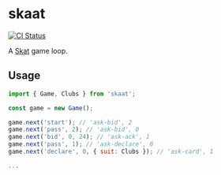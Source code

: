 # skaat

[![CI Status](https://img.shields.io/github/workflow/status/nikku/skaat/CI)](https://github.com/nikku/skaat/actions?query=workflow%3ACI)

A [Skat](https://en.wikipedia.org/wiki/Skat_%28card_game%29) game loop.


## Usage

```javascript
import { Game, Clubs } from 'skaat';

const game = new Game();

game.next('start'); // 'ask-bid', 2
game.next('pass', 2); // 'ask-bid', 0
game.next('bid', 0, 24); // 'ask-ack', 1
game.next('pass', 1); // 'ask-declare', 0
game.next('declare', 0, { suit: Clubs }); // 'ask-card', 1

...
```